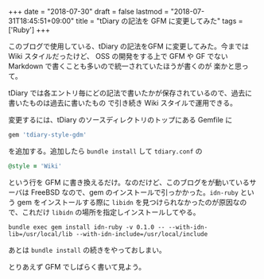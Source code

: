 +++
date = "2018-07-30"
draft = false
lastmod = "2018-07-31T18:45:51+09:00"
title = "tDiary の記法を GFM に変更してみた"
tags = ['Ruby']
+++


このブログで使用している、tDiary の記法をGFM に変更してみた。今までは Wiki スタイルだったけど、
OSS の開発をする上で GFM や GF でない Markdown で書くことも多いので統一されていたほうが書くのが
楽かと思って。


tDiary では各エントリ毎にどの記法で書いたかが保存されているので、過去に書いたものは過去に書いたもの
で引き続き Wiki スタイルで運用できる。

変更するには、tDiary のソースディレクトリのトップにある Gemfile に

```ruby
gem 'tdiary-style-gdm'
```

を追加する。追加したら `bundle install` して `tdiary.conf` の

```ruby
@style = 'Wiki'
```

という行を GFM に書き換えるだけ。なのだけど、このブログをが動いているサーバは FreeBSD なので、gem のインストールで引っかかった。`idn-ruby` という gem をインストールする際に `libidn` を見つけられなかったのが原因なので、これだけ `libidn` の場所を指定しインストールしてやる。

```shell
bundle exec gem install idn-ruby -v 0.1.0 -- --with-idn-lib=/usr/local/lib --with-idn-include=/usr/local/include
```

あとは `bundle install` の続きをやっておしまい。

とりあえず GFM でしばらく書いて見よう。



